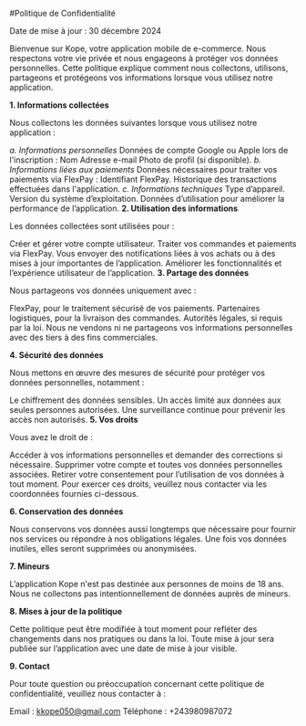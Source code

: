 #Politique de Confidentialité

Date de mise à jour : 30 décembre 2024

Bienvenue sur Kope, votre application mobile de e-commerce. Nous respectons votre vie privée et nous engageons à protéger vos données personnelles. Cette politique explique comment nous collectons, utilisons, partageons et protégeons vos informations lorsque vous utilisez notre application.

**1. Informations collectées**

Nous collectons les données suivantes lorsque vous utilisez notre application :

*a. Informations personnelles*
Données de compte Google ou Apple lors de l'inscription :
Nom
Adresse e-mail
Photo de profil (si disponible).
*b. Informations liées aux paiements*
Données nécessaires pour traiter vos paiements via FlexPay :
Identifiant FlexPay.
Historique des transactions effectuées dans l'application.
*c. Informations techniques*
Type d’appareil.
Version du système d’exploitation.
Données d’utilisation pour améliorer la performance de l’application.
**2. Utilisation des informations**

Les données collectées sont utilisées pour :

Créer et gérer votre compte utilisateur.
Traiter vos commandes et paiements via FlexPay.
Vous envoyer des notifications liées à vos achats ou à des mises à jour importantes de l’application.
Améliorer les fonctionnalités et l’expérience utilisateur de l’application.
**3. Partage des données**

Nous partageons vos données uniquement avec :

FlexPay, pour le traitement sécurisé de vos paiements.
Partenaires logistiques, pour la livraison des commandes.
Autorités légales, si requis par la loi.
Nous ne vendons ni ne partageons vos informations personnelles avec des tiers à des fins commerciales.

**4. Sécurité des données**

Nous mettons en œuvre des mesures de sécurité pour protéger vos données personnelles, notamment :

Le chiffrement des données sensibles.
Un accès limité aux données aux seules personnes autorisées.
Une surveillance continue pour prévenir les accès non autorisés.
**5. Vos droits**

Vous avez le droit de :

Accéder à vos informations personnelles et demander des corrections si nécessaire.
Supprimer votre compte et toutes vos données personnelles associées.
Retirer votre consentement pour l’utilisation de vos données à tout moment.
Pour exercer ces droits, veuillez nous contacter via les coordonnées fournies ci-dessous.

**6. Conservation des données**

Nous conservons vos données aussi longtemps que nécessaire pour fournir nos services ou répondre à nos obligations légales. Une fois vos données inutiles, elles seront supprimées ou anonymisées.

**7. Mineurs**

L’application Kope n'est pas destinée aux personnes de moins de 18 ans. Nous ne collectons pas intentionnellement de données auprès de mineurs.

**8. Mises à jour de la politique**

Cette politique peut être modifiée à tout moment pour refléter des changements dans nos pratiques ou dans la loi. Toute mise à jour sera publiée sur l’application avec une date de mise à jour visible.

**9. Contact**

Pour toute question ou préoccupation concernant cette politique de confidentialité, veuillez nous contacter à :

Email : kkope050@gmail.com
Téléphone : +243980987072
